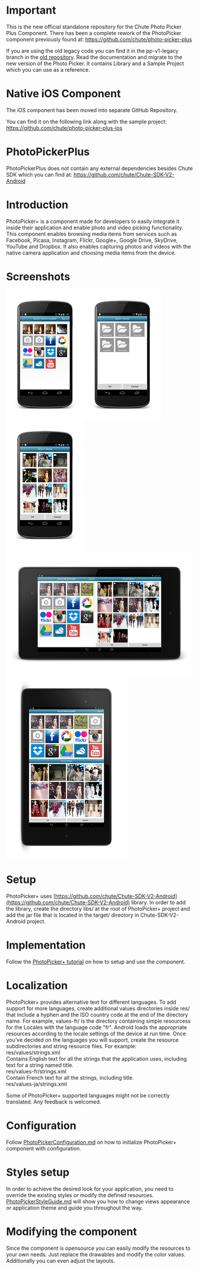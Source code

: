 Important
==========

This is the new official standalone repository for the Chute Photo Picker Plus Component.
There has been a complete rework of the PhotoPicker component previously found at:
https://github.com/chute/photo-picker-plus

If you are using the old legacy code you can find it in the pp-v1-legacy branch in the [old repository](https://github.com/chute/photo-picker-plus).
Read the documentation and migrate to the new version of the Photo Picker. It contains Library and a Sample Project which you can use as a reference.

Native iOS Component
==========

The iOS component has been moved into separate GitHub Repository.

You can find it on the following link along with the sample project:
https://github.com/chute/photo-picker-plus-ios


PhotoPickerPlus
==========

PhotoPickerPlus does not contain any external dependencies besides Chute SDK which you can find at:
https://github.com/chute/Chute-SDK-V2-Android


Introduction
==========

PhotoPicker+ is a component made for developers to easily integrate it inside their application and enable photo and video picking functionality. This component enables browsing media items from services such as Facebook, Picasa, Instagram, Flickr, Google+, Google Drive, SkyDrive, YouTube and Dropbox. It also enables capturing photos and videos with the native camera application and choosing media items from the device.


Screenshots
==========

![nexus_screenshot1](/screenshots/nexus_screenshot1.png)![nexus_screenshot2](/screenshots/nexus_screenshot2.png)![nexus_screenshot3](/screenshots/nexus_screenshot3.png)![nexus_screenshot4](/screenshots/nexus_screenshot4.png)![nexus_screenshot5](/screenshots/nexus_screenshot5.png)

Setup
====

PhotoPicker+ uses [https://github.com/chute/Chute-SDK-V2-Android](https://github.com/chute/Chute-SDK-V2-Android) library. In order to add the library, create the directory libs/ at the root of PhotoPicker+ project and add the jar file that is located in the target/ directory in Chute-SDK-V2-Android project.


Implementation
==========

Follow the [PhotoPicker+ tutorial](/PhotoPickerPlusTutorial) on how to setup and use the component.


Localization
==========

PhotoPicker+ provides alternative text for different languages. 
To add support for more languages, create additional values directories inside res/ that include a hyphen and the ISO country code at the end of the directory name. For example, values-fr/ is the directory containing simple resourcess for the Locales with the language code "fr". Android loads the appropriate resources according to the locale settings of the device at run time.
Once you’ve decided on the languages you will support, create the resource subdirectories and string resource files. For example:  
res/values/strings.xml  
Contains English text for all the strings that the application uses, including text for a string named title.  
res/values-fr/strings.xml  
Contain French text for all the strings, including title.  
res/values-ja/strings.xml  

Some of PhotoPicker+ supported languages might not be correctly translated. Any feedback is welcomed.


Configuration
==========
Follow [PhotoPickerConfiguration.md](PhotoPickerConfiguration.md) on how to initialize PhotoPicker+ component with configuration.


Styles setup
==========

In order to achieve the desired look for your application, you need to override the existing styles or modify the defined resources. [PhotoPickerStyleGuide.md](PhotoPickerStyleGuide.md) will show you how to change views appearance or application theme and guide you throughout the way.


Modifying the component
==========

Since the component is opensource you can easily modify the resources to your own needs. Just replace the drawables and modify the color values. Additionally you can even adjust the layouts.




